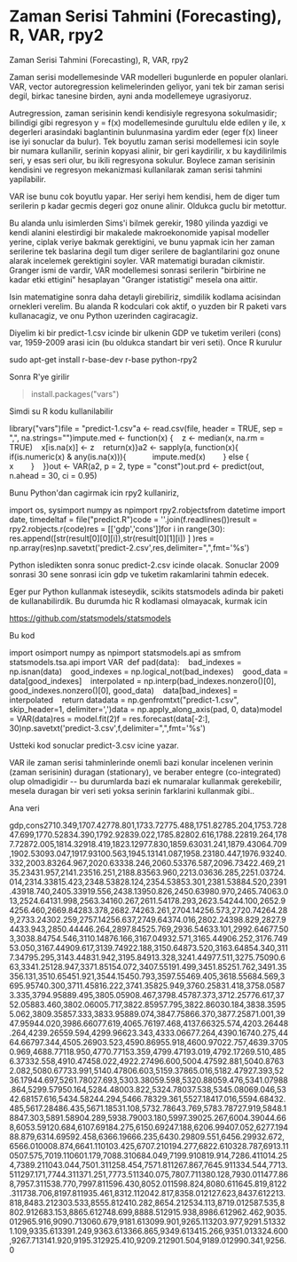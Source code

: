 # Zaman Serisi Tahmini (Forecasting), R, VAR, rpy2


Zaman Serisi Tahmini (Forecasting), R, VAR, rpy2




Zaman serisi modellemesinde VAR modelleri bugunlerde en populer olanlari. VAR, vector autoregression kelimelerinden geliyor, yani tek bir zaman serisi degil, birkac tanesine birden, ayni anda modellemeye ugrasiyoruz.

Autregression, zaman serisinin kendi kendisiyle regresyona sokulmasidir; bilindigi gibi regresyon y = f(x) modellemesinde gurultulu elde edilen y ile, x degerleri arasindaki baglantinin bulunmasina yardim eder (eger f(x) lineer ise iyi sonuclar da bulur). Tek boyutlu zaman serisi modellemesi icin soyle bir numara kullanilir, serinin kopyasi alinir, bir geri kaydirilir, x bu kaydilirilmis seri, y esas seri olur, bu ikili regresyona sokulur. Boylece zaman serisinin kendisini ve regresyon mekanizmasi kullanilarak zaman serisi tahmini yapilabilir. 

VAR ise bunu cok boyutlu yapar. Her seriyi hem kendisi, hem de diger tum serilerin p kadar gecmis degeri goz onune alinir. Oldukca guclu bir metottur.

Bu alanda unlu isimlerden Sims'i bilmek gerekir, 1980 yilinda yazdigi ve kendi alanini elestirdigi bir makalede makroekonomide yapisal modeller yerine, ciplak veriye bakmak gerektigini, ve bunu yapmak icin her zaman serilerine  tek baslarina degil tum diger serilere de baglantilarini goz onune alarak incelemek gerektigini soyler. VAR matematigi buradan cikmistir. Granger ismi de vardir, VAR modellemesi sonrasi serilerin "birbirine ne kadar etki ettigini" hesaplayan "Granger istatistigi" mesela ona aittir. 

Isin matematigine sonra daha detayli girebiliriz, simdilik kodlama acisindan ornekleri verelim. Bu alanda R kodculari cok aktif, o yuzden bir R paketi vars kullanacagiz, ve onu Python uzerinden cagiracagiz.

Diyelim ki bir predict-1.csv icinde bir ulkenin GDP ve tuketim verileri (cons) var, 1959-2009 arasi icin (bu oldukca standart bir veri seti). Once R kurulur


sudo apt-get install r-base-dev r-base python-rpy2

Sonra R'ye girilir


> install.packages("vars")

Simdi su R kodu kullanilabilir

library("vars")file = "predict-1.csv"a <- read.csv(file, header = TRUE, sep = ",", na.strings="")impute.med <- function(x) {    z <- median(x, na.rm = TRUE)    x[is.na(x)] <- z    return(x)}a2 <- sapply(a, function(x){    if(is.numeric(x) & any(is.na(x))){            impute.med(x)        } else {            x        }    })out <- VAR(a2, p = 2, type = "const")out.prd <- predict(out, n.ahead = 30, ci = 0.95)

Bunu Python'dan cagirmak icin rpy2 kullaniriz,

import os, sysimport numpy as npimport rpy2.robjectsfrom datetime import date, timedeltaf = file("predict.R")code = ''.join(f.readlines())result = rpy2.robjects.r(code)res = [['gdp','cons']]for i in range(30):    res.append([str(result[0][0][i]),str(result[0][1][i]) ] )res = np.array(res)np.savetxt('predict-2.csv',res,delimiter=",",fmt='%s')

Python isledikten sonra sonuc predict-2.csv icinde olacak. Sonuclar 2009 sonrasi 30 sene sonrasi icin gdp ve tuketim rakamlarini tahmin edecek.

Eger pur Python kullanmak isteseydik, scikits statsmodels adinda bir paketi de kullanabilirdik. Bu durumda hic R kodlamasi olmayacak, kurmak icin

https://github.com/statsmodels/statsmodels

Bu kod

import osimport numpy as npimport statsmodels.api as smfrom statsmodels.tsa.api import VAR  def pad(data):    bad_indexes = np.isnan(data)    good_indexes = np.logical_not(bad_indexes)    good_data = data[good_indexes]    interpolated = np.interp(bad_indexes.nonzero()[0], good_indexes.nonzero()[0], good_data)    data[bad_indexes] = interpolated    return datadata = np.genfromtxt("predict-1.csv", skip_header=1, delimiter=',')data = np.apply_along_axis(pad, 0, data)model = VAR(data)res = model.fit(2)f = res.forecast(data[-2:], 30)np.savetxt('predict-3.csv',f,delimiter=",",fmt='%s')

Ustteki kod sonuclar predict-3.csv icine yazar.

VAR ile zaman serisi tahminlerinde onemli bazi konular incelenen verinin (zaman serisinin) duragan (stationary), ve beraber entegre (co-integrated) olup olmadigidir -- bu durumlarda bazi ek numaralar kullanmak gerekebilir, mesela duragan bir veri seti yoksa serinin farklarini kullanmak gibi.. 

Ana veri

gdp,cons2710.349,1707.42778.801,1733.72775.488,1751.82785.204,1753.72847.699,1770.52834.390,1792.92839.022,1785.82802.616,1788.22819.264,1787.72872.005,1814.32918.419,1823.12977.830,1859.63031.241,1879.43064.709,1902.53093.047,1917.93100.563,1945.13141.087,1958.23180.447,1976.93240.332,2003.83264.967,2020.63338.246,2060.53376.587,2096.73422.469,2135.23431.957,2141.23516.251,2188.83563.960,2213.03636.285,2251.03724.014,2314.33815.423,2348.53828.124,2354.53853.301,2381.53884.520,2391.43918.740,2405.33919.556,2438.13950.826,2450.63980.970,2465.74063.013,2524.64131.998,2563.34160.267,2611.54178.293,2623.54244.100,2652.94256.460,2669.84283.378,2682.74263.261,2704.14256.573,2720.74264.289,2733.24302.259,2757.14256.637,2749.64374.016,2802.24398.829,2827.94433.943,2850.44446.264,2897.84525.769,2936.54633.101,2992.64677.503,3038.84754.546,3110.14876.166,3167.04932.571,3165.44906.252,3176.74953.050,3167.44909.617,3139.74922.188,3150.64873.520,3163.64854.340,3117.34795.295,3143.44831.942,3195.84913.328,3241.44977.511,3275.75090.663,3341.25128.947,3371.85154.072,3407.55191.499,3451.85251.762,3491.35356.131,3510.65451.921,3544.15450.793,3597.55469.405,3618.55684.569,3695.95740.300,3711.45816.222,3741.35825.949,3760.25831.418,3758.05873.335,3794.95889.495,3805.05908.467,3798.45787.373,3712.25776.617,3752.05883.460,3802.06005.717,3822.85957.795,3822.86030.184,3838.35955.062,3809.35857.333,3833.95889.074,3847.75866.370,3877.25871.001,3947.95944.020,3986.66077.619,4065.76197.468,4137.66325.574,4203.26448.264,4239.26559.594,4299.96623.343,4333.06677.264,4390.16740.275,4464.66797.344,4505.26903.523,4590.86955.918,4600.97022.757,4639.37050.969,4688.77118.950,4770.77153.359,4799.47193.019,4792.17269.510,4856.37332.558,4910.47458.022,4922.27496.600,5004.47592.881,5040.87632.082,5080.67733.991,5140.47806.603,5159.37865.016,5182.47927.393,5236.17944.697,5261.78027.693,5303.38059.598,5320.88059.476,5341.07988.864,5299.57950.164,5284.48003.822,5324.78037.538,5345.08069.046,5342.68157.616,5434.58244.294,5466.78329.361,5527.18417.016,5594.68432.485,5617.28486.435,5671.18531.108,5732.78643.769,5783.78727.919,5848.18847.303,5891.58904.289,5938.79003.180,5997.39025.267,6004.39044.668,6053.59120.684,6107.69184.275,6150.69247.188,6206.99407.052,6277.19488.879,6314.69592.458,6366.19666.235,6430.29809.551,6456.29932.672,6566.010008.874,6641.110103.425,6707.210194.277,6822.610328.787,6913.110507.575,7019.110601.179,7088.310684.049,7199.910819.914,7286.411014.254,7389.211043.044,7501.311258.454,7571.811267.867,7645.911334.544,7713.511297.171,7744.311371.251,7773.511340.075,7807.711380.128,7930.011477.868,7957.311538.770,7997.811596.430,8052.011598.824,8080.611645.819,8122.311738.706,8197.811935.461,8312.112042.817,8358.012127.623,8437.612213.818,8483.212303.533,8555.812410.282,8654.212534.113,8719.012587.535,8802.912683.153,8865.612748.699,8888.512915.938,8986.612962.462,9035.012965.916,9090.713060.679,9181.613099.901,9265.113203.977,9291.513321.109,9335.613391.249,9363.613366.865,9349.613415.266,9351.013324.600,9267.713141.920,9195.312925.410,9209.212901.504,9189.012990.341,9256.0







